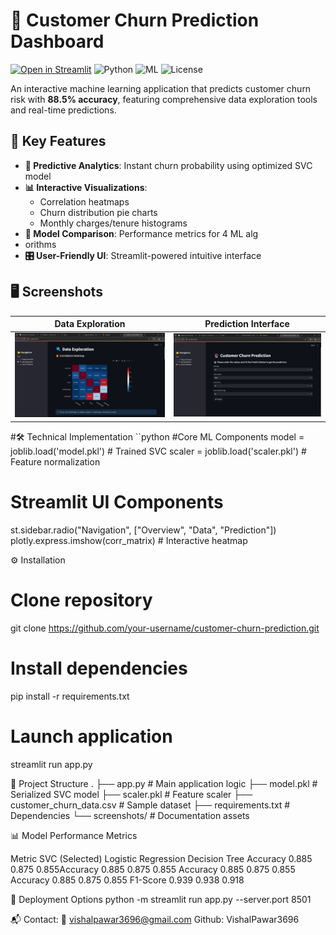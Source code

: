
# 🚀 Customer Churn Prediction Dashboard

[![Open in Streamlit](https://static.streamlit.io/badges/streamlit_badge_black_white.svg)](https://your-app.streamlit.app)
![Python](https://img.shields.io/badge/Python-3.9+-blue.svg)
![ML](https://img.shields.io/badge/Machine_Learning-SVC_88.5%25-orange.svg)
![License](https://img.shields.io/badge/License-MIT-green.svg)

An interactive machine learning application that predicts customer churn risk with **88.5% accuracy**, featuring comprehensive data exploration tools and real-time predictions.

## 🌟 Key Features
- **🔮 Predictive Analytics**: Instant churn probability using optimized SVC model
- **📊 Interactive Visualizations**: 
  - Correlation heatmaps
  - Churn distribution pie charts
  - Monthly charges/tenure histograms
- **📝 Model Comparison**: Performance metrics for 4 ML alg
- orithms
- **🎛️ User-Friendly UI**: Streamlit-powered intuitive interface

## 🖥️ Screenshots
| Data Exploration | Prediction Interface |
|------------------|----------------------|
| <img src="Screenshot (46).png" width="400"> | <img src="Screenshot (49).png" width="400"> |

#🛠️ Technical Implementation
``python
#Core ML Components
model = joblib.load('model.pkl')  # Trained SVC
scaler = joblib.load('scaler.pkl')  # Feature normalization

# Streamlit UI Components
st.sidebar.radio("Navigation", ["Overview", "Data", "Prediction"])
plotly.express.imshow(corr_matrix)  # Interactive heatmap

⚙️ Installation

# Clone repository
git clone https://github.com/your-username/customer-churn-prediction.git

# Install dependencies
pip install -r requirements.txt

# Launch application
streamlit run app.py

📂 Project Structure
.
├── app.py                  # Main application logic
├── model.pkl               # Serialized SVC model
├── scaler.pkl              # Feature scaler
├── customer_churn_data.csv  # Sample dataset
├── requirements.txt        # Dependencies
└── screenshots/            # Documentation assets

📊 Model Performance Metrics


Metric	  SVC (Selected)	Logistic Regression	Decision Tree Accuracy	0.885	          0.875	               0.855Accuracy	0.885	          0.875	               0.855
Accuracy	0.885	          0.875	               0.855
Accuracy	0.885	          0.875	               0.855
F1-Score	0.939         	0.938	                0.918

🚀 Deployment Options
python -m streamlit run app.py --server.port 8501


📬 Contact:
 📧 vishalpawar3696@gmail.com
 Github: VishalPawar3696
 
 












